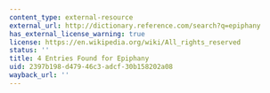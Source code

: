```yaml
---
content_type: external-resource
external_url: http://dictionary.reference.com/search?q=epiphany
has_external_license_warning: true
license: https://en.wikipedia.org/wiki/All_rights_reserved
status: ''
title: 4 Entries Found for Epiphany
uid: 2397b198-d479-46c3-adcf-30b158202a08
wayback_url: ''
---
```

